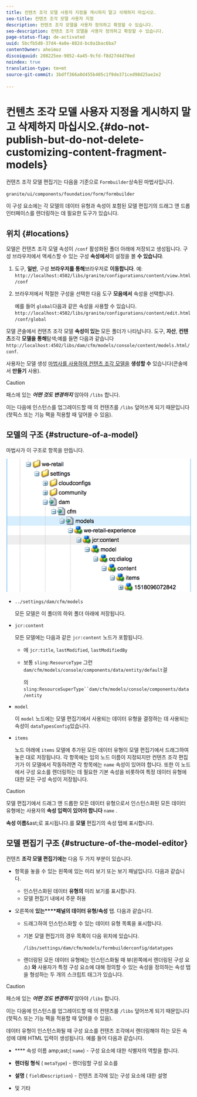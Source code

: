 ```yaml
---
title: 컨텐츠 조각 모델 사용자 지정을 게시하지 말고 삭제하지 마십시오.
seo-title: 컨텐츠 조각 모델 사용자 지정
description: 컨텐츠 조각 모델을 사용자 정의하고 확장할 수 있습니다.
seo-description: 컨텐츠 조각 모델을 사용자 정의하고 확장할 수 있습니다.
page-status-flag: de-activated
uuid: 5bcfb5d8-37d4-4a0e-882d-bc8a1bac6ba7
contentOwner: aheimoz
discoiquuid: 208225ee-9052-4a45-9cfd-f8d27d4d70ed
noindex: true
translation-type: tm+mt
source-git-commit: 3bdff366a0d455b405c1f9de371ced98d25ae2e2

---
```



# 컨텐츠 조각 모델 사용자 지정을 게시하지 말고 삭제하지 마십시오.{#do-not-publish-but-do-not-delete-customizing-content-fragment-models}

컨텐츠 조각 모델 편집기는 다음을 기준으로 `Formbuilder`상속된 마법사입니다.

`granite/ui/components/foundation/form/formbuilder`

이 구성 요소에는 각 모델의 데이터 유형과 속성이 포함된 모델 편집기의 드래그 앤 드롭 인터페이스를 렌더링하는 데 필요한 도구가 있습니다.

## 위치 {#locations}

모델은 컨텐츠 조각 모델 속성이 `/conf`[](/help/assets/content-fragments-models.md#enable-content-fragment-models) 활성화된 폴더 아래에 저장되고 생성됩니다. 구성 브라우저에서 액세스할 수 있는 구성 **속성에서**&#x200B;이 설정을 볼 **수 있습니다**.

1. 도구, **일반**, 구성 **브라우저를 통해**&#x200B;브라우저로 **이동합니다**. 예: `http://localhost:4502/libs/granite/configurations/content/view.html/conf`

1. 브라우저에서 적절한 구성을 선택한 다음 도구 **모음에서** 속성을 선택합니다.

   예를 들어 `global`다음과 같은 속성을 사용할 수 있습니다. `http://localhost:4502/libs/granite/configurations/content/edit.html/conf/global`

모델 콘솔에서 컨텐츠 조각 모델 **속성이 있는** 모든 폴더가 나타납니다. 도구, **자산**, **컨텐츠**&#x200B;조각 **모델을 통해**&#x200B;탐색;예를 들면 다음과 같습니다 `http://localhost:4502/libs/dam/cfm/models/console/content/models.html/conf`.

사용자는 모델 생성 [마법사를 사용하여 컨텐츠 조각 모델을](/help/assets/content-fragments-models.md#creating-a-content-fragment-model) **생성할 수** 있습니다(콘솔에서 **만들기** 사용).

>[!CAUTION]
>
>패스에 있는 ***어떤 것도 변경하지*** 않아야 `/libs` 합니다.
>
>이는 다음에 인스턴스를 업그레이드할 때 의 컨텐츠를 `/libs` 덮어쓰게 되기 때문입니다(핫픽스 또는 기능 팩을 적용할 때 덮어쓸 수 있음).

## 모델의 구조 {#structure-of-a-model}

마법사가 이 구조로 항목을 만듭니다.

![cf-54](assets/cf-54.png)

* `../settings/dam/cfm/models`

   모든 모델은 이 폴더의 하위 폴더 아래에 저장됩니다.

* `jcr:content`

   모든 모델에는 다음과 같은 `jcr:content` 노드가 포함됩니다.

   * 에 `jcr:title`, `lastModified`, `lastModifiedBy`
   * 보통 `sling:ResourceType` 그런 `dam/cfm/models/console/components/data/entity/default`걸

      의 `sling:ResourceSuperType``dam/cfm/models/console/components/data/entity`

* `model`

   이 `model` 노드에는 모델 편집기에서 사용되는 데이터 유형을 결정하는 데 사용되는 속성이 `dataTypesConfig`있습니다.

* `items`

   노드 아래에 `items` 모델에 추가된 모든 데이터 유형이 모델 편집기에서 드래그하여 놓은 대로 저장됩니다. 각 항목에는 임의 노드 이름이 지정되지만 컨텐츠 조각 편집기가 이 모델에서 작동하려면 각 항목에는 `name` 속성이 있어야 합니다. 또한 이 노드에서 구성 요소를 렌더링하는 데 필요한 기본 속성을 비롯하여 특정 데이터 유형에 대한 모든 구성 속성이 저장됩니다.

>[!CAUTION]
>
>모델 편집기에서 드래그 앤 드롭한 모든 데이터 유형으로서 인스턴스화된 모든 데이터 유형에는 사용자의 **속성 입력이 있어야 합니다** `name` .
>
>**속성 이름**&amp;ast;로 표시됩니다.를 **모델** 편집기의 속성 탭에 표시합니다.

## 모델 편집기 구조 {#structure-of-the-model-editor}

컨텐츠 **조각 모델 편집기에는** 다음 두 가지 부분이 있습니다.

* 항목을 놓을 수 있는 왼쪽에 있는 미리 보기 또는 보기 패널입니다. 다음과 같습니다.

   * 인스턴스화된 데이터 **유형의** 미리 보기를 표시합니다.
   * 모델 편집기 내에서 주문 허용

* 오른쪽에 **있는****패널의 데이터 유형/속성** 탭. 다음과 같습니다.

   * 드래그하여 인스턴스화할 수 있는 데이터 유형 목록을 표시합니다.
   * 기본 모델 편집기의 경우 목록이 다음 위치에 있습니다.

      `/libs/settings/dam/cfm/models/formbuilderconfig/datatypes`

      <!-- Please uncomment when file is used
      This node contains all the data types currently supported in the model editor. For more information on how to configure the data types, see [Customizing Data Types for Content Fragment Models](/help/sites-developing/customizing-content-fragment-model-data-types.md).
      -->

   * 렌더링된 모든 데이터 유형에는 인스턴스화될 때 뷰(왼쪽에서 렌더링된 구성 요소) **와** 사용자가 특정 구성 요소에 대해 정의할 수 있는 속성을 정의하는 속성 탭을 형성하는 두 개의 스크립트 태그가 있습니다.

>[!CAUTION]
>
>패스에 있는 ***어떤 것도 변경하지*** 않아야 `/libs` 합니다.
>
>이는 다음에 인스턴스를 업그레이드할 때 의 컨텐츠를 `/libs` 덮어쓰게 되기 때문입니다(핫픽스 또는 기능 팩을 적용할 때 덮어쓸 수 있음).

<!-- Please uncomment when files are used
The properties on the right side define a form that is submitted directly into JCR under `/conf`; see the path in the example [Structure of a Model](/help/sites-developing/customizing-content-fragment-models.md#structure-of-a-model).
-->

데이터 유형이 인스턴스화될 때 구성 요소를 컨텐츠 조각에서 렌더링해야 하는 모든 속성에 대해 HTML 입력이 생성됩니다. 예를 들어 다음과 같습니다.

* **** 속성 이름 amp;ast;( `name`) - 구성 요소에 대한 식별자의 역할을 합니다.

* **렌더링 형식** ( `metaType`) - 렌더링할 구성 요소를

* **설명** ( `fieldDescription`) - 컨텐츠 조각에 있는 구성 요소에 대한 설명

* 및 기타

